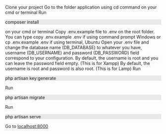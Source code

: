 Clone your project
Go to the folder application using cd command on your cmd or terminal
Run <p style="background:#e9e9e9;">composer install</p> on your cmd or terminal
Copy .env.example file to .env on the root folder. You can type copy .env.example .env if using command prompt Windows or cp .env.example .env if using terminal, Ubuntu
Open your .env file and change the database name (DB_DATABASE) to whatever you have, username (DB_USERNAME) and password (DB_PASSWORD) field correspond to your configuration. 
By default, the username is root and you can leave the password field empty. (This is for Xampp) 
By default, the username is root and password is also root. (This is for Lamp)
Run <p style="background:#e9e9e9;">php artisan key:generate</p>
Run <p style="background:#e9e9e9;">php artisan migrate</p>
Run <p style="background:#e9e9e9;">php artisan serve</p>
Go to <a href="localhost:8000">localhost:8000</a>